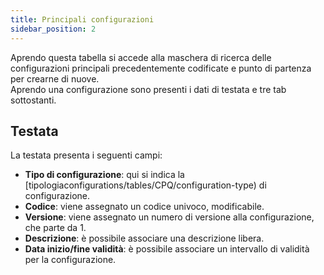 ```yaml
---
title: Principali configurazioni
sidebar_position: 2
---
```


Aprendo questa tabella si accede alla maschera di ricerca delle configurazioni principali precedentemente codificate e punto di partenza per crearne di nuove.        
Aprendo una configurazione sono presenti i dati di testata e tre tab sottostanti. 

## Testata

La testata presenta i seguenti campi:
- **Tipo di configurazione**: qui si indica la [tipologiaconfigurations/tables/CPQ/configuration-type) di configurazione. 
- **Codice**: viene assegnato un codice univoco, modificabile.
- **Versione**: viene assegnato un numero di versione alla configurazione, che parte da 1.
- **Descrizione**: è possibile associare una descrizione libera.
- **Data inizio/fine validità**: è possibile associare un intervallo di validità per la configurazione. 

